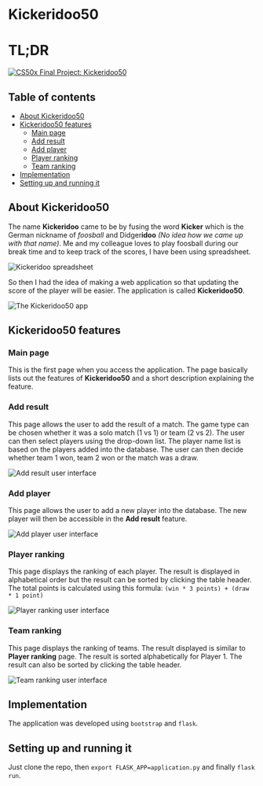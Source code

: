 # Kickeridoo50

# TL;DR

[![CS50x Final Project: Kickeridoo50](https://img.youtube.com/vi/elE42RiLW10/0.jpg)](https://youtu.be/elE42RiLW10)

## Table of contents

* [About Kickeridoo50](#about-kickeridoo50)
* [Kickeridoo50 features](#kickeridoo50-features)
  * [Main page](#main-page)
  * [Add result](#add-result)
  * [Add player](#add-player)
  * [Player ranking](#player-ranking)
  * [Team ranking](#team-ranking)
* [Implementation](#implementation)
* [Setting up and running it](#setting-up-and-running-it)

## About Kickeridoo50

The name **Kickeridoo** came to be by fusing the word **Kicker** which is the German nickname of *foosball* and Didger**idoo** *(No idea how we came up with that name)*. Me and my colleague loves to play foosball during our break time and to keep track of the scores, I have been using spreadsheet. 

![Kickeridoo spreadsheet](https://user-images.githubusercontent.com/60583511/82753669-a590bb80-9dc7-11ea-9267-baab264ba237.png)

So then I had the idea of making a web application so that updating the score of the player will be easier. The application is called **Kickeridoo50**.

![The Kickeridoo50 app](https://user-images.githubusercontent.com/60583511/82727457-05656480-9ceb-11ea-9d3d-8d75a16f597c.png)

## Kickeridoo50 features

### Main page

This is the first page when you access the application. The page basically lists out the features of **Kickeridoo50** and a short description explaining the feature.

### Add result

This page allows the user to add the result of a match. The game type can be chosen whether it was a solo match (1 vs 1) or team (2 vs 2). The user can then select players using the drop-down list. The player name list is based on the players added into the database. The user can then decide whether team 1 won, team 2 won or the match was a draw.

![Add result user interface](https://user-images.githubusercontent.com/60583511/82757749-d8947880-9de2-11ea-8f74-6ac306af860a.png)

### Add player

This page allows the user to add a new player into the database. The new player will then be accessible in the **Add result** feature.

![Add player user interface](https://user-images.githubusercontent.com/60583511/82757811-198c8d00-9de3-11ea-97ea-34c6f6d18b76.png)

### Player ranking

This page displays the ranking of each player. The result is displayed in alphabetical order but the result can be sorted by clicking the table header. The total points is calculated using this formula: `(win * 3 points) + (draw * 1 point)`

![Player ranking user interface](https://user-images.githubusercontent.com/60583511/82758009-455c4280-9de4-11ea-9515-a8793a9d1523.png)

### Team ranking

This page displays the ranking of teams. The result displayed is similar to **Player ranking** page. The result is sorted alphabetically for Player 1. The result can also be sorted by clicking the table header.

![Team ranking user interface](https://user-images.githubusercontent.com/60583511/82758294-f44d4e00-9de5-11ea-969a-167a79e15c27.png)

## Implementation

The application was developed using `bootstrap` and `flask`.

## Setting up and running it

Just clone the repo, then `export FLASK_APP=application.py` and finally `flask run`.
